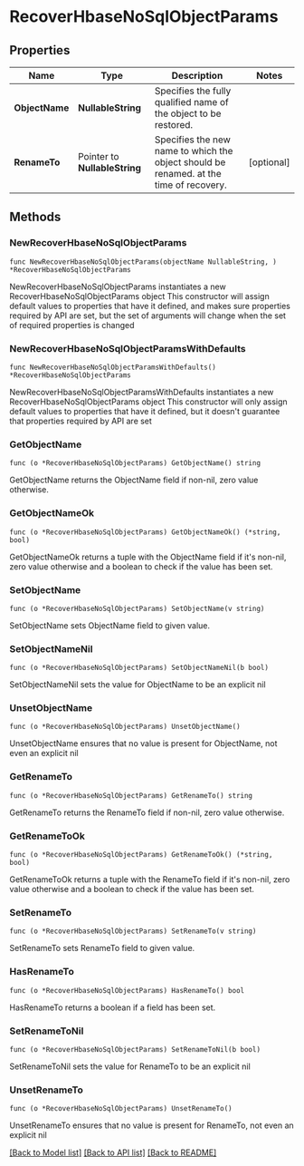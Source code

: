 # RecoverHbaseNoSqlObjectParams

## Properties

Name | Type | Description | Notes
------------ | ------------- | ------------- | -------------
**ObjectName** | **NullableString** | Specifies the fully qualified name of the object to be restored. | 
**RenameTo** | Pointer to **NullableString** | Specifies the new name to which the object should be renamed. at the time of recovery. | [optional] 

## Methods

### NewRecoverHbaseNoSqlObjectParams

`func NewRecoverHbaseNoSqlObjectParams(objectName NullableString, ) *RecoverHbaseNoSqlObjectParams`

NewRecoverHbaseNoSqlObjectParams instantiates a new RecoverHbaseNoSqlObjectParams object
This constructor will assign default values to properties that have it defined,
and makes sure properties required by API are set, but the set of arguments
will change when the set of required properties is changed

### NewRecoverHbaseNoSqlObjectParamsWithDefaults

`func NewRecoverHbaseNoSqlObjectParamsWithDefaults() *RecoverHbaseNoSqlObjectParams`

NewRecoverHbaseNoSqlObjectParamsWithDefaults instantiates a new RecoverHbaseNoSqlObjectParams object
This constructor will only assign default values to properties that have it defined,
but it doesn't guarantee that properties required by API are set

### GetObjectName

`func (o *RecoverHbaseNoSqlObjectParams) GetObjectName() string`

GetObjectName returns the ObjectName field if non-nil, zero value otherwise.

### GetObjectNameOk

`func (o *RecoverHbaseNoSqlObjectParams) GetObjectNameOk() (*string, bool)`

GetObjectNameOk returns a tuple with the ObjectName field if it's non-nil, zero value otherwise
and a boolean to check if the value has been set.

### SetObjectName

`func (o *RecoverHbaseNoSqlObjectParams) SetObjectName(v string)`

SetObjectName sets ObjectName field to given value.


### SetObjectNameNil

`func (o *RecoverHbaseNoSqlObjectParams) SetObjectNameNil(b bool)`

 SetObjectNameNil sets the value for ObjectName to be an explicit nil

### UnsetObjectName
`func (o *RecoverHbaseNoSqlObjectParams) UnsetObjectName()`

UnsetObjectName ensures that no value is present for ObjectName, not even an explicit nil
### GetRenameTo

`func (o *RecoverHbaseNoSqlObjectParams) GetRenameTo() string`

GetRenameTo returns the RenameTo field if non-nil, zero value otherwise.

### GetRenameToOk

`func (o *RecoverHbaseNoSqlObjectParams) GetRenameToOk() (*string, bool)`

GetRenameToOk returns a tuple with the RenameTo field if it's non-nil, zero value otherwise
and a boolean to check if the value has been set.

### SetRenameTo

`func (o *RecoverHbaseNoSqlObjectParams) SetRenameTo(v string)`

SetRenameTo sets RenameTo field to given value.

### HasRenameTo

`func (o *RecoverHbaseNoSqlObjectParams) HasRenameTo() bool`

HasRenameTo returns a boolean if a field has been set.

### SetRenameToNil

`func (o *RecoverHbaseNoSqlObjectParams) SetRenameToNil(b bool)`

 SetRenameToNil sets the value for RenameTo to be an explicit nil

### UnsetRenameTo
`func (o *RecoverHbaseNoSqlObjectParams) UnsetRenameTo()`

UnsetRenameTo ensures that no value is present for RenameTo, not even an explicit nil

[[Back to Model list]](../README.md#documentation-for-models) [[Back to API list]](../README.md#documentation-for-api-endpoints) [[Back to README]](../README.md)


